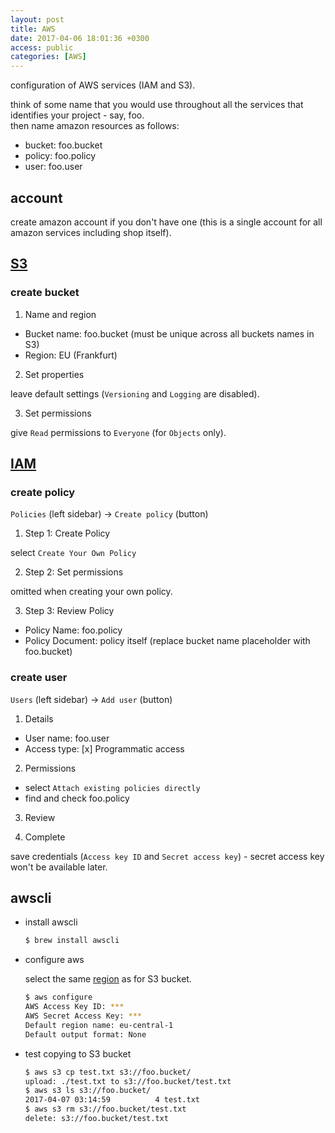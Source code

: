 ```yaml
---
layout: post
title: AWS
date: 2017-04-06 18:01:36 +0300
access: public
categories: [AWS]
---
```


configuration of AWS services (IAM and S3).

<!-- more -->

think of some name that you would use throughout all the services that
identifies your project - say, foo.<br>
then name amazon resources as follows:

- bucket: foo.bucket
- policy: foo.policy
- user: foo.user

## account

create amazon account if you don't have one
(this is a single account for all amazon services including shop itself).

## [S3](https://console.aws.amazon.com/s3/home?region=us-west-2)

### create bucket

1) Name and region

- Bucket name: foo.bucket (must be unique across all buckets names in S3)
- Region: EU (Frankfurt)

2) Set properties

leave default settings (`Versioning` and `Logging` are disabled).

3) Set permissions

give `Read` permissions to `Everyone` (for `Objects` only).

## [IAM](https://console.aws.amazon.com/iam/home?region=us-west-2)

### create policy

`Policies` (left sidebar) -> `Create policy` (button)

1) Step 1: Create Policy

select `Create Your Own Policy`

2) Step 2: Set permissions

omitted when creating your own policy.

3) Step 3: Review Policy

- Policy Name: foo.policy
- Policy Document: policy itself (replace bucket name placeholder with foo.bucket)

### create user

`Users` (left sidebar) -> `Add user` (button)

1) Details

- User name: foo.user
- Access type: [x] Programmatic access

2) Permissions

- select `Attach existing policies directly`
- find and check foo.policy

3) Review

4) Complete

save credentials (`Access key ID` and `Secret access key`) -
secret access key won't be available later.

## awscli

- install awscli

  ```sh
  $ brew install awscli
  ```

- configure aws

  select the same [region](http://docs.aws.amazon.com/general/latest/gr/rande.html)
  as for S3 bucket.

  ```sh
  $ aws configure
  AWS Access Key ID: ***
  AWS Secret Access Key: ***
  Default region name: eu-central-1
  Default output format: None
  ```

- test copying to S3 bucket

  ```sh
  $ aws s3 cp test.txt s3://foo.bucket/
  upload: ./test.txt to s3://foo.bucket/test.txt
  $ aws s3 ls s3://foo.bucket/
  2017-04-07 03:14:59          4 test.txt
  $ aws s3 rm s3://foo.bucket/test.txt
  delete: s3://foo.bucket/test.txt
  ```
